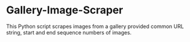 # Gallery-Image-Scraper
This Python script scrapes images from a gallery provided common URL string, start and end sequence numbers of images.
